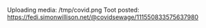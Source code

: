 Uploading media: /tmp/covid.png
Toot posted: https://fedi.simonwillison.net/@covidsewage/111550833575637980
